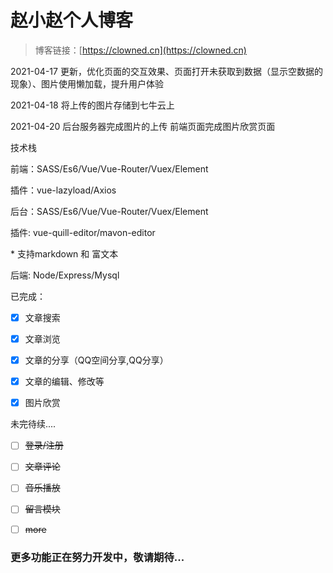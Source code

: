 # 赵小赵个人博客

> 博客链接：[https://clowned.cn](https://clowned.cn)


2021-04-17 更新，优化页面的交互效果、页面打开未获取到数据（显示空数据的现象）、图片使用懒加载，提升用户体验

2021-04-18 将上传的图片存储到七牛云上

2021-04-20 后台服务器完成图片的上传 前端页面完成图片欣赏页面



技术栈

前端：SASS/Es6/Vue/Vue-Router/Vuex/Element

插件：vue-lazyload/Axios

后台：SASS/Es6/Vue/Vue-Router/Vuex/Element

插件: vue-quill-editor/mavon-editor

\* 支持markdown 和 富文本

后端: Node/Express/Mysql


已完成：

- [x] 文章搜索
- [x] 文章浏览
- [x] 文章的分享（QQ空间分享,QQ分享）
- [x] 文章的编辑、修改等
- [x] 图片欣赏


未完待续....

- [ ] ~~登录/注册~~
- [ ] ~~文章评论~~
- [ ] ~~音乐播放~~
- [ ] ~~留言模块~~
- [ ] ~~more~~





### 更多功能正在努力开发中，敬请期待...
